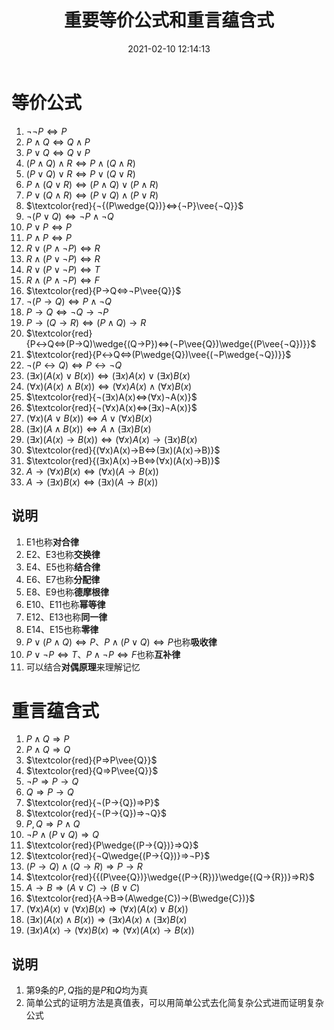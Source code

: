 ﻿---
title: 重要等价公式和重言蕴含式
date: 2021-02-10 12:14:13
summary: 本文分享重要的等价公式和重言蕴含式，对命题逻辑的推理非常有帮助。
mathjax: true
tags:
- 离散数学
categories:
- 计算机科学的数学基础
---

# 等价公式

1. $¬¬P⇔P$
2. $P\wedge{Q}⇔Q\wedge{P}$
3. $P\vee{Q}⇔Q\vee{P}$
4. $(P\wedge{Q})\wedge{R}⇔P\wedge{(Q\wedge{R})}$
5. $(P\vee{Q})\vee{R}⇔P\vee{(Q\vee{R})}$
6. $P\wedge{(Q\vee{R})}⇔{(P\wedge{Q})}\vee{(P\wedge{R})}$
7. $P\vee{(Q\wedge{R})}⇔{(P\vee{Q})}\wedge{(P\vee{R})}$
8. $\textcolor{red}{¬{(P\wedge{Q})}⇔{¬P}\vee{¬Q}}$
9. $¬{(P\vee{Q})}⇔{¬P}\wedge{¬Q}$
10. $P\vee{P}⇔P$
11. $P\wedge{P}⇔P$
12. $R\vee{(P\wedge{¬P})}⇔R$
13. $R\wedge{(P\vee{¬P})}⇔R$
14. $R\vee{(P\vee{¬P})}⇔T$
15. $R\wedge{(P\wedge{¬P})}⇔F$
16. $\textcolor{red}{P→Q⇔¬P\vee{Q}}$
17. $¬(P→Q)⇔P\wedge{¬Q}$
18. $P→Q⇔¬Q→¬P$
19. $P→(Q→R)⇔(P\wedge{Q})→R$
20. $\textcolor{red}{P↔Q⇔(P→Q)\wedge{(Q→P})⇔(¬P\vee{Q})\wedge{(P\vee{¬Q})}}$
21. $\textcolor{red}{P↔Q⇔(P\wedge{Q})\vee{(¬P\wedge{¬Q})}}$
22. $¬(P↔Q)⇔P↔¬Q$
23. $(∃x)(A(x)∨B(x))⇔(∃x)A(x)∨(∃x)B(x)$
24. $(∀x)(A(x)∧B(x))⇔(∀x)A(x)∧(∀x)B(x)$
25. $\textcolor{red}{¬(∃x)A(x)⇔(∀x)¬A(x)}$
26. $\textcolor{red}{¬(∀x)A(x)⇔(∃x)¬A(x)}$
27. $(∀x)(A∨B(x))⇔A∨(∀x)B(x)$
28. $(∃x)(A∧B(x))⇔A∧(∃x)B(x)$
29. $(∃x)(A(x)→B(x))⇔(∀x)A(x)→(∃x)B(x)$
30. $\textcolor{red}{(∀x)A(x)→B⇔(∃x)(A(x)→B)}$
31. $\textcolor{red}{(∃x)A(x)→B⇔(∀x)(A(x)→B)}$
32. $A→(∀x)B(x)⇔(∀x)(A→B(x))$
33. $A→(∃x)B(x)⇔(∃x)(A→B(x))$

## 说明

1. E1也称**对合律**
2. E2、E3也称**交换律**
3. E4、E5也称**结合律**
4. E6、E7也称**分配律**
5. E8、E9也称**德摩根律**
6. E10、E11也称**幂等律**
7. E12、E13也称**同一律**
8. E14、E15也称**零律**
9. $P\vee{(P\wedge{Q})}⇔P$、$P\wedge{(P\vee{Q})}⇔P$也称**吸收律**
10. $P\vee{¬P}⇔T$、$P\wedge{¬P}⇔F$也称**互补律**
11. 可以结合**对偶原理**来理解记忆

# 重言蕴含式

1. $P\wedge{Q}⇒P$
2. $P\wedge{Q}⇒Q$
3. $\textcolor{red}{P⇒P\vee{Q}}$
4. $\textcolor{red}{Q⇒P\vee{Q}}$
5. $¬P⇒P→{Q}$
6. $Q⇒P→{Q}$
7. $\textcolor{red}{¬(P→{Q})⇒P}$
8. $\textcolor{red}{¬(P→{Q})⇒¬Q}$
9. $P,Q⇒P\wedge{Q}$
10. $¬P\wedge{(P\vee{Q})}⇒Q$
11. $\textcolor{red}{P\wedge{(P→{Q})}⇒Q}$
12. $\textcolor{red}{¬Q\wedge{(P→{Q})}⇒¬P}$
13. $(P→{Q})\wedge{(Q→{R})}⇒P→{R}$
14. $\textcolor{red}{{(P\vee{Q})}\wedge{(P→{R})}\wedge{(Q→{R})}⇒R}$
15. $A→B⇒(A\vee{C})→(B\vee{C})$
16. $\textcolor{red}{A→B⇒(A\wedge{C})→(B\wedge{C})}$
17. $(∀x)A(x)\vee(∀x)B(x)⇒(∀x)(A(x)\vee{B(x)})$
18. $(∃x)(A(x)\wedge{B(x)})⇒(∃x)A(x)\wedge(∃x)B(x)$
19. $(∃x)A(x)→(∀x)B(x)⇒(∀x)(A(x)→{B(x)})$

## 说明

1. 第9条的$P,Q$指的是$P$和$Q$均为真
2. 简单公式的证明方法是真值表，可以用简单公式去化简复杂公式进而证明复杂公式
